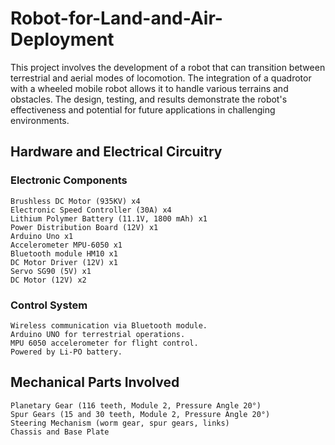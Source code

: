 # Robot-for-Land-and-Air-Deployment
This project involves the development of a robot that can transition between terrestrial and aerial modes of locomotion. The integration of a quadrotor with a wheeled mobile robot allows it to handle various terrains and obstacles. The design, testing, and results demonstrate the robot's effectiveness and potential for future applications in challenging environments.

## Hardware and Electrical Circuitry
### Electronic Components
    Brushless DC Motor (935KV) x4
    Electronic Speed Controller (30A) x4
    Lithium Polymer Battery (11.1V, 1800 mAh) x1
    Power Distribution Board (12V) x1
    Arduino Uno x1
    Accelerometer MPU-6050 x1
    Bluetooth module HM10 x1
    DC Motor Driver (12V) x1
    Servo SG90 (5V) x1
    DC Motor (12V) x2

### Control System

    Wireless communication via Bluetooth module.
    Arduino UNO for terrestrial operations.
    MPU 6050 accelerometer for flight control.
    Powered by Li-PO battery.

## Mechanical Parts Involved

    Planetary Gear (116 teeth, Module 2, Pressure Angle 20°)
    Spur Gears (15 and 30 teeth, Module 2, Pressure Angle 20°)
    Steering Mechanism (worm gear, spur gears, links)
    Chassis and Base Plate

